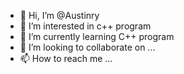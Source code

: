 - 👋 Hi, I’m @Austinry
- 👀 I’m interested in c++ program
- 🌱 I’m currently learning   C++ program
- 💞️ I’m looking to collaborate on ...
- 📫 How to reach me ...

<!---
QiMingZiHao/QiMingZiHao is a ✨ special ✨ repository because its `README.md` (this file) appears on your GitHub profile.
You can click the Preview link to take a look at your changes.
--->
